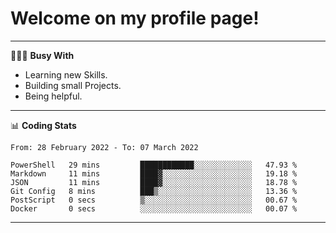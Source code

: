 # Welcome on my profile page!
<!-- print(("dralla"[::-1]+"s").capitalize()) -->

---
👨🏻‍💻 **Busy With**
* Learning new Skills.
* Building small Projects.
* Being helpful.

---
📊 **Coding Stats**
<!--START_SECTION:waka-->

```text
From: 28 February 2022 - To: 07 March 2022

PowerShell   29 mins         ████████████░░░░░░░░░░░░░   47.93 %
Markdown     11 mins         ████▓░░░░░░░░░░░░░░░░░░░░   19.18 %
JSON         11 mins         ████▓░░░░░░░░░░░░░░░░░░░░   18.78 %
Git Config   8 mins          ███▒░░░░░░░░░░░░░░░░░░░░░   13.36 %
PostScript   0 secs          ▒░░░░░░░░░░░░░░░░░░░░░░░░   00.67 %
Docker       0 secs          ░░░░░░░░░░░░░░░░░░░░░░░░░   00.07 %
```

<!--END_SECTION:waka-->
---
